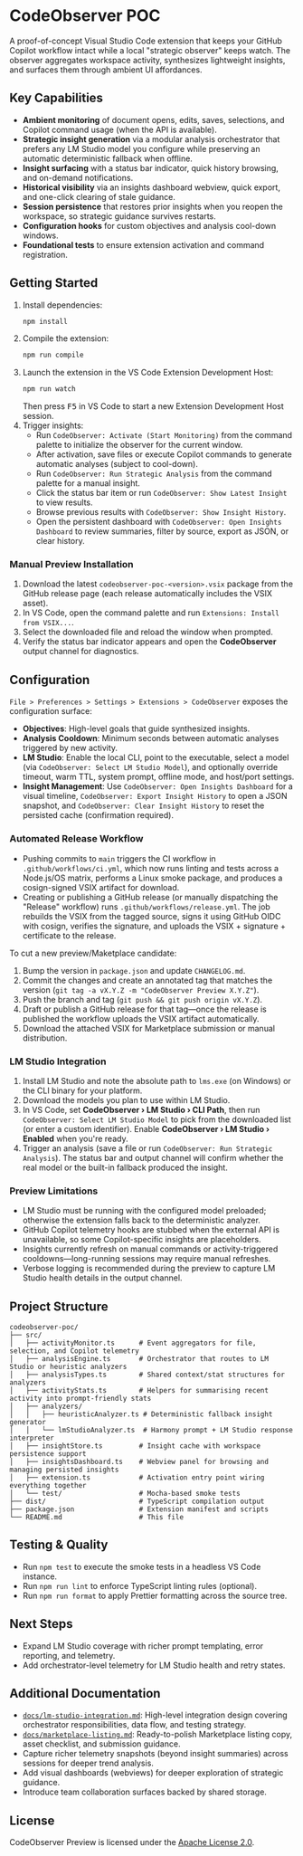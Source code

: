 # CodeObserver POC

A proof-of-concept Visual Studio Code extension that keeps your GitHub Copilot workflow intact while a local "strategic observer" keeps watch. The observer aggregates workspace activity, synthesizes lightweight insights, and surfaces them through ambient UI affordances.

## Key Capabilities

- **Ambient monitoring** of document opens, edits, saves, selections, and Copilot command usage (when the API is available).
- **Strategic insight generation** via a modular analysis orchestrator that prefers any LM Studio model you configure while preserving an automatic deterministic fallback when offline.
- **Insight surfacing** with a status bar indicator, quick history browsing, and on-demand notifications.
- **Historical visibility** via an insights dashboard webview, quick export, and one-click clearing of stale guidance.
- **Session persistence** that restores prior insights when you reopen the workspace, so strategic guidance survives restarts.
- **Configuration hooks** for custom objectives and analysis cool-down windows.
- **Foundational tests** to ensure extension activation and command registration.

## Getting Started

1. Install dependencies:
   ```powershell
   npm install
   ```
2. Compile the extension:
   ```powershell
   npm run compile
   ```
3. Launch the extension in the VS Code Extension Development Host:
   ```powershell
   npm run watch
   ```
   Then press <kbd>F5</kbd> in VS Code to start a new Extension Development Host session.
4. Trigger insights:
   - Run `CodeObserver: Activate (Start Monitoring)` from the command palette to initialize the observer for the current window.
   - After activation, save files or execute Copilot commands to generate automatic analyses (subject to cool-down).
   - Run `CodeObserver: Run Strategic Analysis` from the command palette for a manual insight.
   - Click the status bar item or run `CodeObserver: Show Latest Insight` to view results.
   - Browse previous results with `CodeObserver: Show Insight History`.
   - Open the persistent dashboard with `CodeObserver: Open Insights Dashboard` to review summaries, filter by source, export as JSON, or clear history.

### Manual Preview Installation

1. Download the latest `codeobserver-poc-<version>.vsix` package from the GitHub release page (each release automatically includes the VSIX asset).
2. In VS Code, open the command palette and run `Extensions: Install from VSIX...`.
3. Select the downloaded file and reload the window when prompted.
4. Verify the status bar indicator appears and open the **CodeObserver** output channel for diagnostics.

## Configuration

`File > Preferences > Settings > Extensions > CodeObserver` exposes the configuration surface:

- **Objectives**: High-level goals that guide synthesized insights.
- **Analysis Cooldown**: Minimum seconds between automatic analyses triggered by new activity.
- **LM Studio**: Enable the local CLI, point to the executable, select a model (via `CodeObserver: Select LM Studio Model`), and optionally override timeout, warm TTL, system prompt, offline mode, and host/port settings.
- **Insight Management**: Use `CodeObserver: Open Insights Dashboard` for a visual timeline, `CodeObserver: Export Insight History` to open a JSON snapshot, and `CodeObserver: Clear Insight History` to reset the persisted cache (confirmation required).

### Automated Release Workflow

- Pushing commits to `main` triggers the CI workflow in `.github/workflows/ci.yml`, which now runs linting and tests across a Node.js/OS matrix, performs a Linux smoke package, and produces a cosign-signed VSIX artifact for download.
- Creating or publishing a GitHub release (or manually dispatching the "Release" workflow) runs `.github/workflows/release.yml`. The job rebuilds the VSIX from the tagged source, signs it using GitHub OIDC with cosign, verifies the signature, and uploads the VSIX + signature + certificate to the release.

To cut a new preview/Maketplace candidate:

1. Bump the version in `package.json` and update `CHANGELOG.md`.
2. Commit the changes and create an annotated tag that matches the version (`git tag -a vX.Y.Z -m "CodeObserver Preview X.Y.Z"`).
3. Push the branch and tag (`git push && git push origin vX.Y.Z`).
4. Draft or publish a GitHub release for that tag—once the release is published the workflow uploads the VSIX artifact automatically.
5. Download the attached VSIX for Marketplace submission or manual distribution.

### LM Studio Integration

1. Install LM Studio and note the absolute path to `lms.exe` (on Windows) or the CLI binary for your platform.
2. Download the models you plan to use within LM Studio.
3. In VS Code, set **CodeObserver › LM Studio › CLI Path**, then run `CodeObserver: Select LM Studio Model` to pick from the downloaded list (or enter a custom identifier). Enable **CodeObserver › LM Studio › Enabled** when you're ready.
4. Trigger an analysis (save a file or run `CodeObserver: Run Strategic Analysis`). The status bar and output channel will confirm whether the real model or the built-in fallback produced the insight.

### Preview Limitations

- LM Studio must be running with the configured model preloaded; otherwise the extension falls back to the deterministic analyzer.
- GitHub Copilot telemetry hooks are stubbed when the external API is unavailable, so some Copilot-specific insights are placeholders.
- Insights currently refresh on manual commands or activity-triggered cooldowns—long-running sessions may require manual refreshes.
- Verbose logging is recommended during the preview to capture LM Studio health details in the output channel.

## Project Structure

```
codeobserver-poc/
├── src/
│   ├── activityMonitor.ts      # Event aggregators for file, selection, and Copilot telemetry
│   ├── analysisEngine.ts       # Orchestrator that routes to LM Studio or heuristic analyzers
│   ├── analysisTypes.ts        # Shared context/stat structures for analyzers
│   ├── activityStats.ts        # Helpers for summarising recent activity into prompt-friendly stats
│   ├── analyzers/
│   │   ├── heuristicAnalyzer.ts # Deterministic fallback insight generator
│   │   └── lmStudioAnalyzer.ts  # Harmony prompt + LM Studio response interpreter
│   ├── insightStore.ts         # Insight cache with workspace persistence support
│   ├── insightsDashboard.ts    # Webview panel for browsing and managing persisted insights
│   ├── extension.ts            # Activation entry point wiring everything together
│   └── test/                   # Mocha-based smoke tests
├── dist/                       # TypeScript compilation output
├── package.json                # Extension manifest and scripts
└── README.md                   # This file
```

## Testing & Quality

- Run `npm test` to execute the smoke tests in a headless VS Code instance.
- Run `npm run lint` to enforce TypeScript linting rules (optional).
- Run `npm run format` to apply Prettier formatting across the source tree.

## Next Steps

- Expand LM Studio coverage with richer prompt templating, error reporting, and telemetry.
- Add orchestrator-level telemetry for LM Studio health and retry states.

## Additional Documentation

- [`docs/lm-studio-integration.md`](docs/lm-studio-integration.md): High-level integration design covering orchestrator responsibilities, data flow, and testing strategy.
- [`docs/marketplace-listing.md`](docs/marketplace-listing.md): Ready-to-polish Marketplace listing copy, asset checklist, and submission guidance.
- Capture richer telemetry snapshots (beyond insight summaries) across sessions for deeper trend analysis.
- Add visual dashboards (webviews) for deeper exploration of strategic guidance.
- Introduce team collaboration surfaces backed by shared storage.

## License

CodeObserver Preview is licensed under the [Apache License 2.0](../LICENSE).
